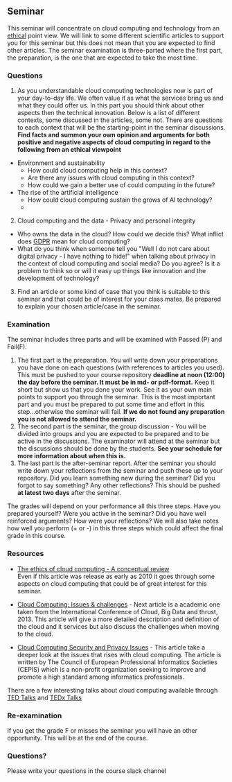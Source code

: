 ## Seminar
This seminar will concentrate on cloud computing and technology from an [ethical](https://en.wikipedia.org/wiki/Ethics) point view.
We will link to some different scientific articles to support you for this seminar but this does not mean that you are expected to find other articles.
The seminar examination is three-parted where the first part, the preparation, is the one that are expected to take the most time.

### Questions

1. As you understandable cloud computing technologies now is part of your day-to-day life. We often value it as what the services bring us and what they could offer us. In this part you should think about other aspects then the technical innovation. Below is a list of different contexts, some discussed in the articles, some not. There are questions to each context that will be the starting-point in the seminar discussions. 
**Find facts and summon your own opinion and arguments for both positive and negative aspects of cloud computing in regard to the following from an ethical viewpoint**

- Environment and sustainability
  * How could cloud computing help in this context?
  * Are there any issues with cloud computing in this context?
  * How could we gain a better use of could computing in the future?
- The rise of the artificial intelligence
  * How could cloud computing sustain the grows of AI technology?
  * 

2. Cloud computing and the data - Privacy and personal integrity
  * Who owns the data in the cloud? How could we decide this? What inflict does [GDPR](https://sv.wikipedia.org/wiki/Dataskyddsf%C3%B6rordningen) mean for cloud computing? 
  * What do you think when someone tell you "Well I do not care about digital privacy - I have nothing to hide!" when talking about privacy in the context of cloud computing and social media? Do you agree? Is it a problem to think so or will it easy up things like innovation and the development of technology? 


3. Find an article or some kind of case that you think is suitable to this seminar and that could be of interest for your class mates. Be prepared to explain your chosen article/case in the seminar.


### Examination
The seminar includes three parts and will be examined with Passed (P) and Fail(F). 

1. The first part is the preparation. You will write down your preparations you have done on each questions (with references to articles you used). This must be pushed to your course repository **deadline at noon (12:00) the day before the seminar. It must be in md- or pdf-format.** Keep it short but show us that you done your work. See it as your own main points to support you through the seminar. This is the most important part and you must be prepared to put some time and effort in this step...otherwise the seminar will fail.
 **If we do not found any preparation you is not allowed to attend the seminar.**
2. The second part is the seminar, the group discussion - You will be divided into groups and you are expected to be prepared and to be active in the discussions. The examinator will attend at the seminar but the discussions should be done by the students. **See your schedule for more information about when this is.**
3. The last part is the after-seminar report. After the seminar you should write down your reflections from the seminar and push these up to your repository. Did you learn something new during the seminar? Did you forgot to say something? Any other reflections? This should be pushed **at latest two days** after the seminar.

The grades will depend on your performance all this three steps. Have you prepared yourself? Were you active in the seminar? Did you have well reinforced arguments? How were your reflections? We will also take notes how well you perform (+ or -) in this three steps which could affect the final grade in this course.

### Resources
  - [The ethics of cloud computing - A conceptual review](http://coursepress.lnu.se/kurs/systemadministrationii/files/2018/09/ethics_of_cloud.pdf)<br>
  Even if this article was release as early as 2010 it goes through some aspects on cloud computing that could be of great interest for this seminar.

  - [Cloud Computing: Issues & challenges](https://github.com/1dv032/syllabus/raw/master/resources/part_1/Cloud_Computing_Issues_and_Challenges.pdf) -
Next article is a academic one taken from the International Conference of Cloud, Big Data and thrust, 2013. This article will give a more detailed description and definition of the cloud and it services but also discuss the challenges when moving to the cloud.

  - [Cloud Computing Security and Privacy Issues](http://www.cepis.org/index.jsp?p=641&n=825&a=4758&) -
This article take a deeper look at the issues that rises with cloud computing. The article is written by The Council of European Professional Informatics Societies (CEPIS) which is a non-profit organization seeking to improve and promote a high standard among informatics professionals.

There are a few interesting talks about cloud computing available through [TED Talks](https://www.ted.com/) and [TEDx Talks](https://www.ted.com/watch/tedx-talks)

### Re-examination
If you get the grade F or misses the seminar you will have an other opportunity. This will be at the end of the course.

### Questions?
Please write your questions in the course slack channel
